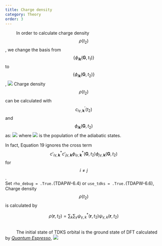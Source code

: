 ```yaml
---
title: Charge density
category: Theory
order: 3
---
```




&nbsp;&nbsp;&nbsp;&nbsp;&nbsp;&nbsp;&nbsp;&nbsp;<!--indentation-->
In order to calculate charge density $$\rho(t_2 )$$, we change the basis from $$\{  \phi_{i\mathbf{k}}(\mathbf{G},t_1) \} $$  to $$\{  \phi_{i\mathbf{k}}(\mathbf{G},t_2) \}$$ ,
![](/TDAPW/formula/2020/04/18-Theory/17.png)
Charge density $$\rho(t_2 )$$ can be calculated with $$c_{i\gamma,\mathbf{k}}^{'}(t_2) $$ and $$\phi_{i\mathbf{k}} (\mathbf{G},t_2 )  $$  as:
![](/TDAPW/formula/2020/04/18-Theory/19.png)
where
![](/TDAPW/formula/2020/04/18-Theory/20.png)
is the population of the adiabatic states.

In fact, Equation 19 ignores the cross term $$c'^*_{i\gamma,\mathbf{k} }c'_{j\gamma,\mathbf{k} }\phi^*_{i\gamma,\mathbf{k} }(\mathbf{G} ,t_2)\phi_{j\gamma,\mathbf{k} }(\mathbf{G} ,t_2)$$ for $$i \ne j$$. <br>
Set `rho_debug = .True.`(TDAPW-6.4) or `use_tdks = .True.`(TDAPW-6.6), Charge density $$\rho(t_2 )$$ is calculated by

$$
\rho(\mathbf{r},t_2) = \sum_k \sum_\gamma \psi^*_{\gamma,k}(\mathbf{r},t_2) \psi_{\gamma,k}(\mathbf{r},t_2) 
$$

<br>&nbsp;&nbsp;&nbsp;&nbsp;&nbsp;&nbsp;&nbsp;&nbsp;<!--indentation-->
The initial state of TDKS orbital is the ground state of DFT calculated by *[Quantum Espresso](https://www.quantum-espresso.org/)*, 
![](/TDAPW/formula/2020/04/18-Theory/21.png)